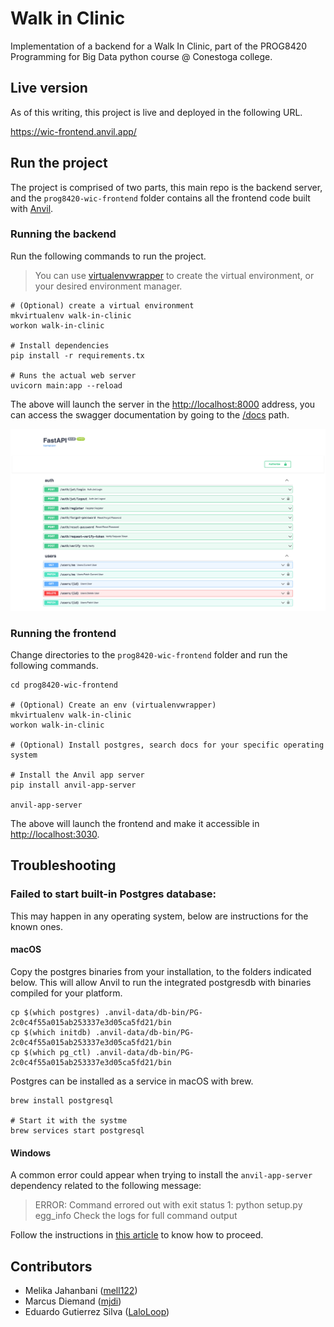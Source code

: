 # Walk in Clinic

Implementation of a backend for a Walk In Clinic, part of the PROG8420 Programming for Big Data python course @ Conestoga college.

## Live version

As of this writing, this project is live and deployed in the following URL.

https://wic-frontend.anvil.app/

## Run the project

The project is comprised of two parts, this main repo is the backend server, and the `prog8420-wic-frontend` folder contains all the frontend code built with [Anvil](https://anvil.works/).

### Running the backend
Run the following commands to run the project. 

> You can use [virtualenvwrapper](https://virtualenvwrapper.readthedocs.io/en/latest/) to create the virtual environment, or your desired environment manager.

```shell
# (Optional) create a virtual environment
mkvirtualenv walk-in-clinic
workon walk-in-clinic

# Install dependencies
pip install -r requirements.tx

# Runs the actual web server
uvicorn main:app --reload
```

The above will launch the server in the [http://localhost:8000](http://localhost:8000) address, you can access the swagger documentation by going to the [/docs](http://localhost:8000/docs) path.

![FastAPI WIC Swagger](docs/imgs/wic-docs-swagger.png)

### Running the frontend

Change directories to the `prog8420-wic-frontend` folder and run the following commands.

```shell
cd prog8420-wic-frontend

# (Optional) Create an env (virtualenvwrapper)
mkvirtualenv walk-in-clinic
workon walk-in-clinic

# (Optional) Install postgres, search docs for your specific operating system

# Install the Anvil app server
pip install anvil-app-server

anvil-app-server

```

The above will launch the frontend and make it accessible in [http://localhost:3030](http://localhost:3030).

## Troubleshooting

### Failed to start built-in Postgres database:
This may happen in any operating system, below are instructions for the known ones.

#### macOS

Copy the postgres binaries from your installation, to the folders indicated below. This will allow Anvil to run the integrated postgresdb with binaries compiled for your platform.

```shell
cp $(which postgres) .anvil-data/db-bin/PG-2c0c4f55a015ab253337e3d05ca5fd21/bin
cp $(which initdb) .anvil-data/db-bin/PG-2c0c4f55a015ab253337e3d05ca5fd21/bin
cp $(which pg_ctl) .anvil-data/db-bin/PG-2c0c4f55a015ab253337e3d05ca5fd21/bin
```

Postgres can be installed as a service in macOS with brew.

```shell
brew install postgresql

# Start it with the systme
brew services start postgresql
```

#### Windows

A common error could appear when trying to install the `anvil-app-server` dependency related to the following message:

> ERROR: Command errored out with exit status 1: python setup.py egg_info Check the logs for full command output

Follow the instructions in [this article](https://exerror.com/error-command-errored-out-with-exit-status-1-python-setup-py-egg_info-check-the-logs-for-full-command-output/) to know how to proceed.

## Contributors

-  Melika Jahanbani ([mell122](https://github.com/mell122))
-  Marcus Diemand ([mjdi](https://github.com/mjdi))
-  Eduardo Gutierrez Silva ([LaloLoop](https://github.com/LaloLoop))
